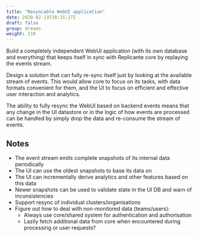 ```yaml
---
title: "Resyncable WebUI application"
date: 2020-02-13T20:15:27Z
draft: false
group: dreams
weight: 219
---
```


Build a completely independent WebUI application (with its own database and everything)
that keeps itself in sync with Replicante core by replaying the events stream.

Design a solution that can fully re-sync itself just by looking at the available stream of events.
This would allow core to focus on its tasks, with data formats convenient for them,
and the UI to focus on efficient and effective user interaction and analytics.

The ability to fully resync the WebUI based on backend events means that any change in the UI
datastore or in the logic of how events are processed can be handled by simply drop the data
and re-consume the stream of events.

## Notes

  * The event stream emits complete snapshots of its internal data periodically
  * The UI can use the oldest snapshots to base its data on
  * The UI can incrementally derive analytics and other features based on this data
  * Newer snapshots can be used to validate state in the UI DB and warn of inconsistencies
  * Support resync of individual clusters/organisations
  * Figure out how to deal with non-monitored data (teams/users):
    * Always use core/shared system for authentication and authorisation
    * Lazily fetch additional data from core when encountered during processing or user requests?
